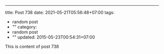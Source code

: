 ---
title: Post 738
date: 2021-05-21T05:56:48+07:00
tags:
  - random post
  - ""
category:
  - random post
  - ""
updated: 2015-05-23T00:54:31+07:00

This is content of post 738